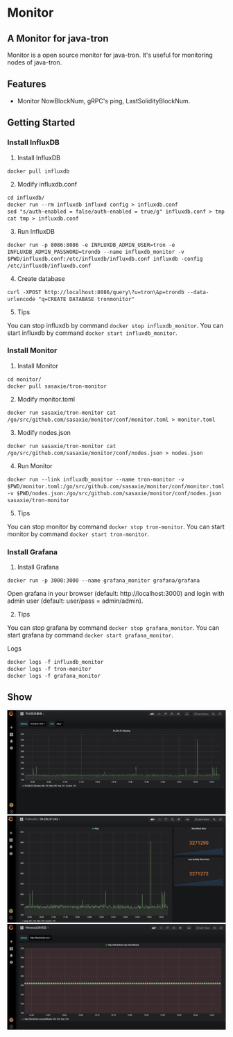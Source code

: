 # Monitor

## A Monitor for java-tron

Monitor is a open source monitor for java-tron. It's useful for monitoring nodes
 of java-tron.

## Features

- Monitor NowBlockNum, gRPC's ping, LastSolidityBlockNum.

## Getting Started

### Install InfluxDB

1. Install InfluxDB

```shell
docker pull influxdb
```

2. Modify influxdb.conf

```shell
cd influxdb/
docker run --rm influxdb influxd config > influxdb.conf
sed "s/auth-enabled = false/auth-enabled = true/g" influxdb.conf > tmp
cat tmp > influxdb.conf
```

3. Run InfluxDB

```shell
docker run -p 8086:8086 -e INFLUXDB_ADMIN_USER=tron -e INFLUXDB_ADMIN_PASSWORD=trondb --name influxdb_monitor -v $PWD/influxdb.conf:/etc/influxdb/influxdb.conf influxdb -config /etc/influxdb/influxdb.conf
```

4. Create database

```shell
curl -XPOST http://localhost:8086/query\?u=tron\&p=trondb --data-urlencode "q=CREATE DATABASE tronmonitor"
```

5. Tips

You can stop influxdb by command `docker stop influxdb_monitor`.
You can start influxdb by command `docker start influxdb_monitor`.

### Install Monitor

1. Install Monitor

```shell
cd monitor/
docker pull sasaxie/tron-monitor
```

2. Modify monitor.toml

```shell
docker run sasaxie/tron-monitor cat /go/src/github.com/sasaxie/monitor/conf/monitor.toml > monitor.toml
```

3. Modify nodes.json

```shell
docker run sasaxie/tron-monitor cat /go/src/github.com/sasaxie/monitor/conf/nodes.json > nodes.json
```

4. Run Monitor

```shell
docker run --link influxdb_monitor --name tron-monitor -v $PWD/monitor.toml:/go/src/github.com/sasaxie/monitor/conf/monitor.toml -v $PWD/nodes.json:/go/src/github.com/sasaxie/monitor/conf/nodes.json sasaxie/tron-monitor
```

5. Tips

You can stop monitor by command `docker stop tron-monitor`.
You can start monitor by command `docker start tron-monitor`.

### Install Grafana

1. Install Grafana

```shell
docker run -p 3000:3000 --name grafana_monitor grafana/grafana
```

Open grafana in your browser (default: http://localhost:3000) and login with admin user (default: user/pass = admin/admin).

2. Tips

You can stop grafana by command `docker stop grafana_monitor`.
You can start grafana by command `docker start grafana_monitor`.

Logs

```shell
docker logs -f influxdb_monitor
docker logs -f tron-monitor
docker logs -f grafana_monitor
```

## Show

![1.png](images/1.png)
![2.png](images/2.png)
![3.png](images/3.png)